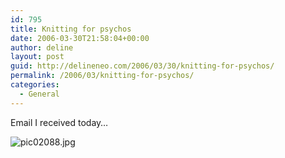 ```yaml
---
id: 795
title: Knitting for psychos
date: 2006-03-30T21:58:04+00:00
author: deline
layout: post
guid: http://delineneo.com/2006/03/30/knitting-for-psychos/
permalink: /2006/03/knitting-for-psychos/
categories:
  - General
---
```

Email I received today&#8230;

<img alt="pic02088.jpg" id="image685" src="http://delineneo.com/wp-content/uploads/2006/03/pic02088.jpg" />
